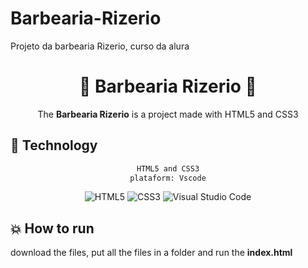 # Barbearia-Rizerio
Projeto da barbearia Rizerio, curso da alura

<div align="center">
    <h1>💈 Barbearia Rizerio 💈</h1>
</div>

<div align="center">

The **Barbearia Rizerio** is a project made with HTML5 and CSS3
</div> 

## :rocket: Technology

<div align="center">

```sh
HTML5 and CSS3
plataform: Vscode
```

<img alt="HTML5" src="https://img.shields.io/badge/html5-%23E34F26.svg?style=for-the-badge&logo=html5&logoColor=white"/>
<img alt="CSS3" src="https://img.shields.io/badge/css3-%231572B6.svg?style=for-the-badge&logo=css3&logoColor=white"/>
<img alt="Visual Studio Code" src="https://img.shields.io/badge/VisualStudioCode-0078d7.svg?style=for-the-badge&logo=visual-studio-code&logoColor=white"/>


</div>

## :boom: How to run

download the files, put all the files in a folder and run the **index.html**
